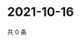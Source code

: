 # 2021-10-16

共 0 条

<!-- BEGIN WEIBO -->
<!-- 最后更新时间 Sat Oct 16 2021 10:03:17 GMT+0800 (China Standard Time) -->

<!-- END WEIBO -->

